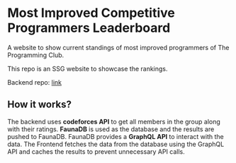 # Most Improved Competitive Programmers Leaderboard

A website to show current standings of most improved programmers of The Programming Club.

This repo is an SSG website to showcase the rankings.

Backend repo: [link](https://github.com/Aksh-Bansal-dev/micp-leaderboard-backend)

## How it works?
The backend uses **codeforces API** to get all members in the group along with their ratings. **FaunaDB** is used as the database 
and the results are pushed to FaunaDB. FaunaDB provides a **GraphQL API** to interact with the data. 
The Frontend fetches the data from the database using the GraphQL API and caches the results to prevent unnecessary API calls.
